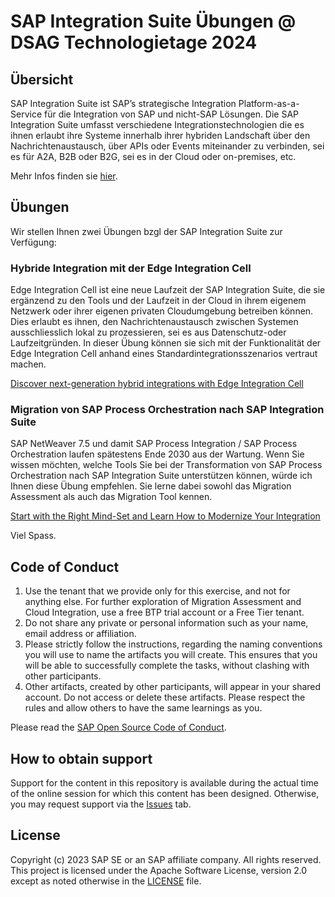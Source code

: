 # SAP Integration Suite Übungen @ DSAG Technologietage 2024

## Übersicht

SAP Integration Suite ist SAP’s strategische Integration Platform-as-a-Service für die Integration von SAP und nicht-SAP Lösungen. Die SAP Integration Suite umfasst verschiedene Integrationstechnologien die es ihnen erlaubt ihre Systeme innerhalb ihrer hybriden Landschaft über den Nachrichtenaustausch, über APIs oder Events miteinander zu verbinden, sei es für A2A, B2B oder B2G, sei es in der Cloud oder on-premises, etc.

Mehr Infos finden sie [hier](https://help.sap.com/docs/integration-suite/sap-integration-suite/what-is-sap-integration-suite).

## Übungen

Wir stellen Ihnen zwei Übungen bzgl der SAP Integration Suite zur Verfügung:

### Hybride Integration mit der Edge Integration Cell

Edge Integration Cell ist eine neue Laufzeit der SAP Integration Suite, die sie ergänzend zu den Tools und der Laufzeit in der Cloud in ihrem eigenem Netzwerk oder ihrer eigenen privaten Cloudumgebung betreiben können. Dies erlaubt es ihnen, den Nachrichtenaustausch zwischen Systemen ausschliesslich lokal zu prozessieren, sei es aus Datenschutz-oder Laufzeitgründen. In dieser Übung können sie sich mit der Funktionalität der Edge Integration Cell anhand eines Standardintegrationsszenarios vertraut machen.

[Discover next-generation hybrid integrations with Edge Integration Cell](https://github.com/peasantsboot/EdgeIntegrationCellExercise)

### Migration von SAP Process Orchestration nach SAP Integration Suite

SAP NetWeaver 7.5 und damit SAP Process Integration / SAP Process Orchestration laufen spätestens Ende 2030 aus der Wartung. Wenn Sie wissen möchten, welche Tools Sie bei der Transformation von SAP Process Orchestration nach SAP Integration Suite unterstützen können, würde ich Ihnen diese Übung empfehlen. Sie lerne dabei sowohl das Migration Assessment als auch das Migration Tool kennen.

[Start with the Right Mind-Set and Learn How to Modernize Your Integration](https://github.com/peasantsboot/MigrationExercise)

Viel Spass.
  
<!-- **OR** Link to the Tutorial Navigator for example... 
Start the exercises [here](https://developers.sap.com/tutorials/abap-environment-trial-onboarding.html).
-->

<!--
**IMPORTANT**
Your repo must contain the .reuse and LICENSES folder and the License section below. DO NOT REMOVE the section or folders/files. Also, remove all unused template assets(images, folders, etc) from the exercises folder. 
-->

<!--
## Contributing
Please read the [CONTRIBUTING.md](./CONTRIBUTING.md) to understand the contribution guidelines.
-->

## Code of Conduct
1. Use the tenant that we provide only for this exercise, and not for anything else. For further exploration of Migration Assessment and Cloud Integration, use a free BTP trial account or a Free Tier tenant.
2. Do not share any private or personal information such as your name, email address or affiliation.
3. Please strictly follow the instructions, regarding the naming conventions you will use to name the artifacts you will create. This ensures that you will be able to successfully complete the tasks, without clashing with other participants.
4. Other artifacts, created by other participants, will appear in your shared account. Do not access or delete these artifacts. Please respect the rules and allow others to have the same learnings as you.

Please read the [SAP Open Source Code of Conduct](https://github.com/SAP-samples/.github/blob/main/CODE_OF_CONDUCT.md).

## How to obtain support
Support for the content in this repository is available during the actual time of the online session for which this content has been designed. Otherwise, you may request support via the [Issues](../../issues) tab.

## License
Copyright (c) 2023 SAP SE or an SAP affiliate company. All rights reserved. This project is licensed under the Apache Software License, version 2.0 except as noted otherwise in the [LICENSE](LICENSES/Apache-2.0.txt) file.
